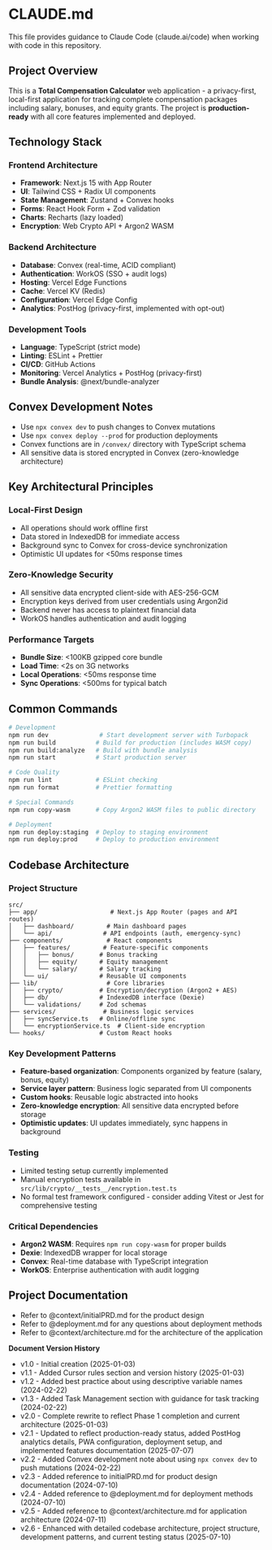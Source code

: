 # CLAUDE.md

This file provides guidance to Claude Code (claude.ai/code) when working with code in this repository.

## Project Overview

This is a **Total Compensation Calculator** web application - a privacy-first, local-first application for tracking complete compensation packages including salary, bonuses, and equity grants. The project is **production-ready** with all core features implemented and deployed.

## Technology Stack

### Frontend Architecture

- **Framework**: Next.js 15 with App Router
- **UI**: Tailwind CSS + Radix UI components
- **State Management**: Zustand + Convex hooks
- **Forms**: React Hook Form + Zod validation
- **Charts**: Recharts (lazy loaded)
- **Encryption**: Web Crypto API + Argon2 WASM

### Backend Architecture

- **Database**: Convex (real-time, ACID compliant)
- **Authentication**: WorkOS (SSO + audit logs)
- **Hosting**: Vercel Edge Functions
- **Cache**: Vercel KV (Redis)
- **Configuration**: Vercel Edge Config
- **Analytics**: PostHog (privacy-first, implemented with opt-out)

### Development Tools

- **Language**: TypeScript (strict mode)
- **Linting**: ESLint + Prettier
- **CI/CD**: GitHub Actions
- **Monitoring**: Vercel Analytics + PostHog (privacy-first)
- **Bundle Analysis**: @next/bundle-analyzer

## Convex Development Notes

- Use `npx convex dev` to push changes to Convex mutations
- Use `npx convex deploy --prod` for production deployments
- Convex functions are in `/convex/` directory with TypeScript schema
- All sensitive data is stored encrypted in Convex (zero-knowledge architecture)

## Key Architectural Principles

### Local-First Design

- All operations should work offline first
- Data stored in IndexedDB for immediate access
- Background sync to Convex for cross-device synchronization
- Optimistic UI updates for <50ms response times

### Zero-Knowledge Security

- All sensitive data encrypted client-side with AES-256-GCM
- Encryption keys derived from user credentials using Argon2id
- Backend never has access to plaintext financial data
- WorkOS handles authentication and audit logging

### Performance Targets

- **Bundle Size**: <100KB gzipped core bundle
- **Load Time**: <2s on 3G networks
- **Local Operations**: <50ms response time
- **Sync Operations**: <500ms for typical batch

## Common Commands

```bash
# Development
npm run dev              # Start development server with Turbopack
npm run build           # Build for production (includes WASM copy)
npm run build:analyze   # Build with bundle analysis
npm run start           # Start production server

# Code Quality
npm run lint            # ESLint checking
npm run format          # Prettier formatting

# Special Commands
npm run copy-wasm       # Copy Argon2 WASM files to public directory

# Deployment
npm run deploy:staging  # Deploy to staging environment
npm run deploy:prod     # Deploy to production environment
```

## Codebase Architecture

### Project Structure

```
src/
├── app/                    # Next.js App Router (pages and API routes)
│   ├── dashboard/         # Main dashboard pages
│   └── api/              # API endpoints (auth, emergency-sync)
├── components/            # React components
│   ├── features/         # Feature-specific components
│   │   ├── bonus/       # Bonus tracking
│   │   ├── equity/      # Equity management
│   │   └── salary/      # Salary tracking
│   └── ui/              # Reusable UI components
├── lib/                   # Core libraries
│   ├── crypto/          # Encryption/decryption (Argon2 + AES)
│   ├── db/              # IndexedDB interface (Dexie)
│   └── validations/     # Zod schemas
├── services/             # Business logic services
│   ├── syncService.ts   # Online/offline sync
│   └── encryptionService.ts  # Client-side encryption
└── hooks/               # Custom React hooks
```

### Key Development Patterns

- **Feature-based organization**: Components organized by feature (salary, bonus, equity)
- **Service layer pattern**: Business logic separated from UI components
- **Custom hooks**: Reusable logic abstracted into hooks
- **Zero-knowledge encryption**: All sensitive data encrypted before storage
- **Optimistic updates**: UI updates immediately, sync happens in background

### Testing

- Limited testing setup currently implemented
- Manual encryption tests available in `src/lib/crypto/__tests__/encryption.test.ts`
- No formal test framework configured - consider adding Vitest or Jest for comprehensive testing

### Critical Dependencies

- **Argon2 WASM**: Requires `npm run copy-wasm` for proper builds
- **Dexie**: IndexedDB wrapper for local storage
- **Convex**: Real-time database with TypeScript integration
- **WorkOS**: Enterprise authentication with audit logging

## Project Documentation

- Refer to @context/initialPRD.md for the product design 
- Refer to @deployment.md for any questions about deployment methods
- Refer to @context/architecture.md for the architecture of the application

**Document Version History**

- v1.0 - Initial creation (2025-01-03)
- v1.1 - Added Cursor rules section and version history (2025-01-03)
- v1.2 - Added best practice about using descriptive variable names (2024-02-22)
- v1.3 - Added Task Management section with guidance for task tracking (2024-02-22)
- v2.0 - Complete rewrite to reflect Phase 1 completion and current architecture (2025-01-03)
- v2.1 - Updated to reflect production-ready status, added PostHog analytics details, PWA configuration, deployment setup, and implemented features documentation (2025-07-07)
- v2.2 - Added Convex development note about using `npx convex dev` to push mutations (2024-02-22)
- v2.3 - Added reference to initialPRD.md for product design documentation (2024-07-10)
- v2.4 - Added reference to @deployment.md for deployment methods (2024-07-10)
- v2.5 - Added reference to @context/architecture.md for application architecture (2024-07-11)
- v2.6 - Enhanced with detailed codebase architecture, project structure, development patterns, and current testing status (2025-07-10)